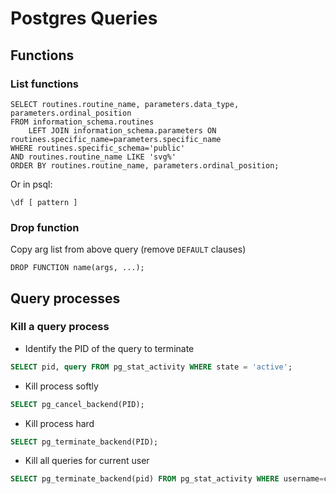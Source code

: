 # Postgres Queries

## Functions

### List functions

```
SELECT routines.routine_name, parameters.data_type, parameters.ordinal_position
FROM information_schema.routines
    LEFT JOIN information_schema.parameters ON routines.specific_name=parameters.specific_name
WHERE routines.specific_schema='public'
AND routines.routine_name LIKE 'svg%'
ORDER BY routines.routine_name, parameters.ordinal_position;
```
Or in psql:
```
\df [ pattern ]
```

### Drop function
Copy arg list from above query (remove `DEFAULT` clauses)
```
DROP FUNCTION name(args, ...);
```

## Query processes

### Kill a query process

* Identify the PID of the query to terminate
```sql
SELECT pid, query FROM pg_stat_activity WHERE state = 'active'; 
```
* Kill process softly
```sql
SELECT pg_cancel_backend(PID);  
```
* Kill process hard
```sql
SELECT pg_terminate_backend(PID);
```
* Kill all queries for current user
```sql
SELECT pg_terminate_backend(pid) FROM pg_stat_activity WHERE username=current_user
```

